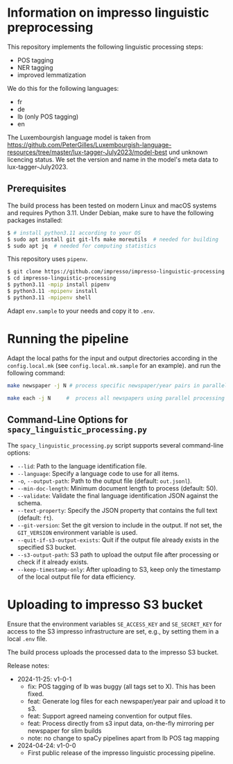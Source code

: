 # Information on impresso linguistic preprocessing

This repository implements the following linguistic processing steps:

- POS tagging
- NER tagging
- improved lemmatization

We do this for the following languages:

- fr
- de
- lb (only POS tagging)
- en

The Luxembourgish language model is taken from
https://github.com/PeterGilles/Luxembourgish-language-resources/tree/master/lux-tagger-July2023/model-best
und unknown licencing status. We set the version and name in the model's meta data to lux-tagger-July2023.

## Prerequisites

The build process has been tested on modern Linux and macOS systems and requires
Python 3.11. Under Debian, make sure to have the following packages installed:

```sh
$ # install python3.11 according to your OS
$ sudo apt install git git-lfs make moreutils  # needed for building
$ sudo apt jq  # needed for computing statistics
```

This repository uses `pipenv`.

```sh
$ git clone https://github.com/impresso/impresso-linguistic-processing.git
$ cd impresso-linguistic-processing
$ python3.11 -mpip install pipenv
$ python3.11 -mpipenv install
$ python3.11 -mpipenv shell
```

Adapt `env.sample` to your needs and copy it to `.env`.

# Running the pipeline

Adapt the local paths for the input and output directories according in the
`config.local.mk` (see `config.local.mk.sample` for an example).
and run the following command:

```sh
make newspaper -j N # process specific newspaper/year pairs in parallel typically for testing

make each -j N     #  process all newspapers using parallel processing within newspaper/year pairs
```

## Command-Line Options for `spacy_linguistic_processing.py`

The `spacy_linguistic_processing.py` script supports several command-line options:

- `--lid`: Path to the language identification file.
- `--language`: Specify a language code to use for all items.
- `-o`, `--output-path`: Path to the output file (default: `out.jsonl`).
- `--min-doc-length`: Minimum document length to process (default: 50).
- `--validate`: Validate the final language identification JSON against the schema.
- `--text-property`: Specify the JSON property that contains the full text (default: `ft`).
- `--git-version`: Set the git version to include in the output. If not set, the `GIT_VERSION` environment variable is used.
- `--quit-if-s3-output-exists`: Quit if the output file already exists in the specified S3 bucket.
- `--s3-output-path`: S3 path to upload the output file after processing or check if it already exists.
- `--keep-timestamp-only`: After uploading to S3, keep only the timestamp of the local output file for data efficiency.

# Uploading to impresso S3 bucket

Ensure that the environment variables `SE_ACCESS_KEY` and `SE_SECRET_KEY` for access to the
S3 impresso infrastructure are set, e.g., by setting them in a local `.env` file.

The build process uploads the processed data to the impresso S3 bucket.

Release notes:

- 2024-11-25: v1-0-1
  - fix: POS tagging of lb was buggy (all tags set to X). This has been fixed.
  - feat: Generate log files for each newspaper/year pair and upload it to s3.
  - feat: Support agreed nameing convention for output files.
  - feat: Process directly from s3 input data, on-the-fly mirroring per newspaper for
    slim builds
  - note: no change to spaCy pipelines apart from lb POS tag mapping
- 2024-04-24: v1-0-0
  - First public release of the impresso linguistic processing pipeline.
